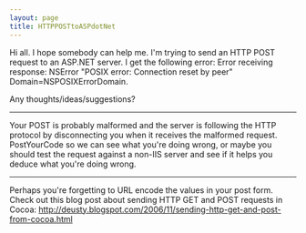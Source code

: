 ```yaml
---
layout: page
title: HTTPPOSTtoASPdotNet
---
```




Hi all. I hope somebody can help me. I'm trying to send an HTTP POST request to an ASP.NET server. I get the following error: Error receiving response: NSError "POSIX error: Connection reset by peer" Domain=NSPOSIXErrorDomain.

Any thoughts/ideas/suggestions?

----

Your POST is probably malformed and the server is following the HTTP protocol by disconnecting you when it receives the malformed request.  PostYourCode so we can see what you're doing wrong, or maybe you should test the request against a non-IIS server and see if it helps you deduce what you're doing wrong.

----

Perhaps you're forgetting to URL encode the values in your post form.  Check out this blog post about sending HTTP GET and POST requests in Cocoa:
http://deusty.blogspot.com/2006/11/sending-http-get-and-post-from-cocoa.html

